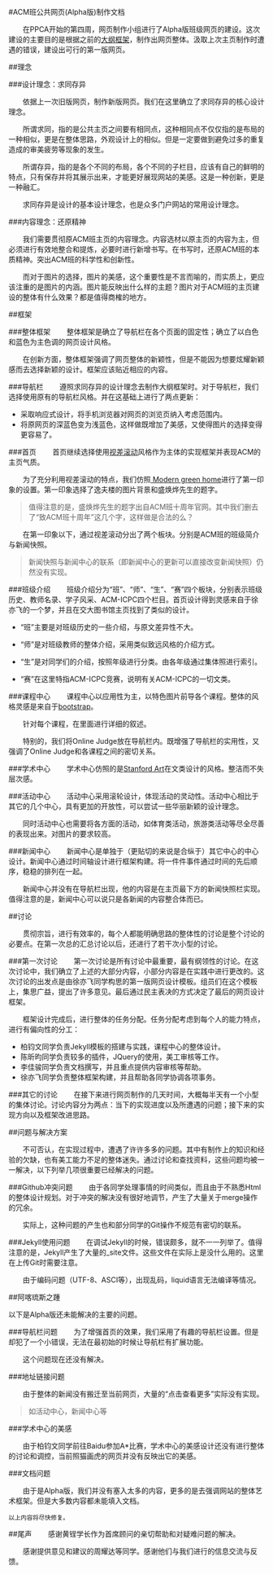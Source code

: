 #ACM班公共网页(Alpha版)制作文档

&emsp;&emsp;在PPCA开始的第四周，网页制作小组进行了Alpha版班级网页的建设。这次建设的主要目的是根据之前的<a href = "http://fei960922.github.io/ACM_Website_2014/project_intro/project.html">大纲框架</a>，制作出网页整体。汲取上次主页制作时遭遇的错误，建设出可行的第一版网页。

##理念
	
###设计理念：求同存异

&emsp;&emsp;依据上一次旧版网页，制作新版网页。我们在这里确立了求同存异的核心设计理念。

&emsp;&emsp;所谓求同，指的是公共主页之间要有相同点，这种相同点不仅仅指的是布局的一种相似，更是在整体思路，外观设计上的相似。但是一定要做到避免过多的重复造成的审美疲劳等现象的发生。

&emsp;&emsp;所谓存异，指的是各个不同的布局，各个不同的子栏目，应该有自己的鲜明的特点，只有保存并将其展示出来，才能更好展现网站的美感。这是一种创新，更是一种融汇。

&emsp;&emsp;求同存异是设计的基本设计理念，也是众多门户网站的常用设计理念。

###内容理念：还原精神
	
&emsp;&emsp;我们需要贯彻原ACM班主页的内容理念。内容选材以原主页的内容为主，但必须进行有效地整合和提炼，必要时进行新增书写。在书写时，还原ACM班的本质精神。突出ACM班的科学性和创新性。

&emsp;&emsp;而对于图片的选择，图片的美感，这个重要性是不言而喻的，而实质上，更应该注重的是图片的内涵。图片能反映出什么样的主题？图片对于ACM班的主页建设的整体有什么效果？都是值得商榷的地方。

##框架

###整体框架
&emsp;&emsp;整体框架是确立了导航栏在各个页面的固定性；确立了以白色和蓝色为主色调的网页设计风格。

&emsp;&emsp;在创新方面，整体框架强调了网页整体的新颖性，但是不能因为想要炫耀新颖感而去选择新颖的设计。框架应该贴近相应的内容。

###导航栏
&emsp;&emsp;遵照求同存异的设计理念去制作大纲框架时。对于导航栏，我们选择使用原有的导航栏风格。并在这基础上进行了两点更新：

* 采取响应式设计，将手机浏览器对网页的浏览页纳入考虑范围内。
* 将原网页的深蓝色变为浅蓝色，这样做既增加了美感，又使得图片的选择变得更容易了。

###首页
&emsp;&emsp;首页继续选择使用<a href = "http://www.richardshepherd.com/smashing/parallax/background.html">视差滚动</a>风格作为主体的实现框架并表现ACM的主页气质。

&emsp;&emsp;为了充分利用视差滚动的特点，我们仿照<a href = "http://moderngreenhome.com/"> Modern green home</a>进行了第一印象的设置。第一印象选择了逸夫楼的图片背景和盛焕烨先生的题字。

>值得注意的是，盛焕烨先生的题字出自ACM班十周年官网。其中我们删去了“致ACM班十周年”这几个字，这样做是合法的么？

&emsp;&emsp;在第一印象以下，通过视差滚动分出了两个板块。分别是ACM班的班级简介与新闻快照。

>新闻快照与新闻中心的联系（即新闻中心的更新可以直接改变新闻快照）仍然没有实现。

###班级介绍
&emsp;&emsp;班级介绍分为“班”、“师”、“生”、“赛”四个板块，分别表示班级历史、教师名录、学子风采、ACM-ICPC四个栏目。首页设计得到灵感来自于徐亦飞的一个梦，并且在交大图书馆主页找到了类似的设计。

* “班”主要是对班级历史的一些介绍，与原文差异性不大。

* “师”是对班级教师的整体介绍，采用类似致远风格的介绍方式。

* “生”是对同学们的介绍，按照年级进行分类。由各年级通过集体照进行索引。

* “赛”在这里特指ACM-ICPC竞赛，说明有关ACM-ICPC的一切文类。

###课程中心
&emsp;&emsp;课程中心以应用性为主，以特色图片前导各个课程。整体的风格灵感是来自于<a href = "http://www.bootcss.com/">bootstrap</a>。

&emsp;&emsp;针对每个课程，在里面进行详细的叙述。

&emsp;&emsp;特别的，我们将Online Judge放在导航栏内。既增强了导航栏的实用性，又强调了Online Judge和各课程之间的密切关系。

###学术中心
&emsp;&emsp;学术中心仿照的是<a href = "http://arts.stanford.edu/">Stanford Art</a>在文类设计的风格。整洁而不失层次感。

###活动中心
&emsp;&emsp;活动中心采用滚轮设计，体现活动的灵动性。活动中心相比于其它的几个中心，具有更加的开放性，可以尝试一些华丽新颖的设计理念。

&emsp;&emsp;同时活动中心也需要将各方面的活动，如体育类活动，旅游类活动等尽全尽善的表现出来。对图片的要求较高。

###新闻中心
&emsp;&emsp;新闻中心是单独于（更贴切的来说是合纵于）其它中心的中心设计。新闻中心通过时间轴设计进行框架构建。将一件件事件通过时间的先后顺序，稳稳的排列在一起。

&emsp;&emsp;新闻中心并没有在导航栏出现，他的内容是在主页最下方的新闻快照栏实现。值得注意的是，新闻中心可以说只是各新闻的内容整合体而已。

##讨论
	
&emsp;&emsp;贯彻宗旨，进行有效率的，每个人都能明确思路的整体性的讨论是整个讨论的必要点。在第一次总的汇总讨论以后，还进行了若干次小型的讨论。

###第一次讨论
&emsp;&emsp;第一次讨论是所有讨论中最重要，最有纲领性的讨论。在这次讨论中，我们确立了上述的大部分内容，小部分内容是在实践中进行更改的。这次讨论的出发点是由徐亦飞同学构思的第一版网页设计模板。组员们在这个模板上，集思广益，提出了许多意见。最后通过民主表决的方式决定了最后的网页设计框架。

&emsp;&emsp;框架设计完成后，进行整体的任务分配。任务分配考虑到每个人的能力特点，进行有偏向性的分工：

* 柏钧文同学负责Jekyll模板的搭建与实践，课程中心的整体设计。
* 陈昕昀同学负责较多的插件，JQuery的使用，美工审核等工作。
* 李佳骏同学负责文档撰写，并且重点提供内容审核等帮助。
* 徐亦飞同学负责整体框架构建，并且帮助各同学协调各项事务。

###其它的讨论
&emsp;&emsp;在接下来进行网页制作的几天时间，大概每半天有一个小型的集体讨论。讨论内容分为两点：当下的实现进度以及所遭遇的问题；接下来的实现方向以及框架改进思路。

##问题与解决方案
	
&emsp;&emsp;不可否认，在实现过程中，遭遇了许许多多的问题。其中有制作上的知识和经验的欠缺，也有美工能力不足的整体迷失。通过讨论和查找资料，这些问题均被一一解决，以下列举几项很重要已经解决的问题。

###Github冲突问题
&emsp;&emsp;由于各同学处理事情的时间类似，而且由于不熟悉Html的整体设计规划。对于冲突的解决没有很好地调节，产生了大量关于merge操作的冗余。

&emsp;&emsp;实际上，这种问题的产生也和部分同学的Git操作不规范有密切的联系。

###Jekyll使用问题
&emsp;&emsp;在调试Jekyll的时候，错误颇多，就不一一列举了。值得注意的是，Jekyll产生了大量的_site文件。这些文件在实际上是没什么用的。这里在上传Git时需要注意。

&emsp;&emsp;由于编码问题（UTF-8、ASCI等），出现乱码，liquid语言无法编译等情况。

##阿喀琉斯之踵

以下是Alpha版还未能解决的主要的问题。

###导航栏问题
&emsp;&emsp;为了增强首页的效果，我们采用了有趣的导航栏设置。但是却犯了一个小错误，无法在最初始的时候让导航栏有扩展功能。

&emsp;&emsp;这个问题现在还没有解决。

###地址链接问题

&emsp;&emsp;由于整体的新闻没有搬迁至当前网页，大量的“点击查看更多”实际没有实现。

>如活动中心，新闻中心等

###学术中心的美感

&emsp;&emsp;由于柏钧文同学前往Baidu参加A*比赛，学术中心的美感设计还没有进行整体的讨论和调控，当前照猫画虎的网页并没有反映出它的美感。

###文档问题

&emsp;&emsp;由于是Alpha版，我们并没有塞入太多的内容，更多的是去强调网站的整体艺术框架。但是大多数内容都未能填入文档。

	以上内容将尽快修复。

##尾声
&emsp;&emsp;感谢黄锃学长作为首席顾问的亲切帮助和对疑难问题的解决。

&emsp;&emsp;感谢提供意见和建议的周耀达等同学。感谢他们与我们进行的信息交流与反馈。